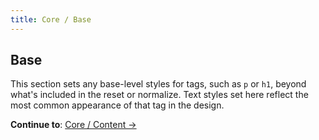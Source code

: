 ```yaml
---
title: Core / Base
---
```


## Base

This section sets any base-level styles for tags, such as `p` or `h1`, beyond what's included in the reset or normalize. Text styles set here reflect the most common appearance of that tag in the design.

**Continue to**: [Core / Content &rarr;](/core/content/)
